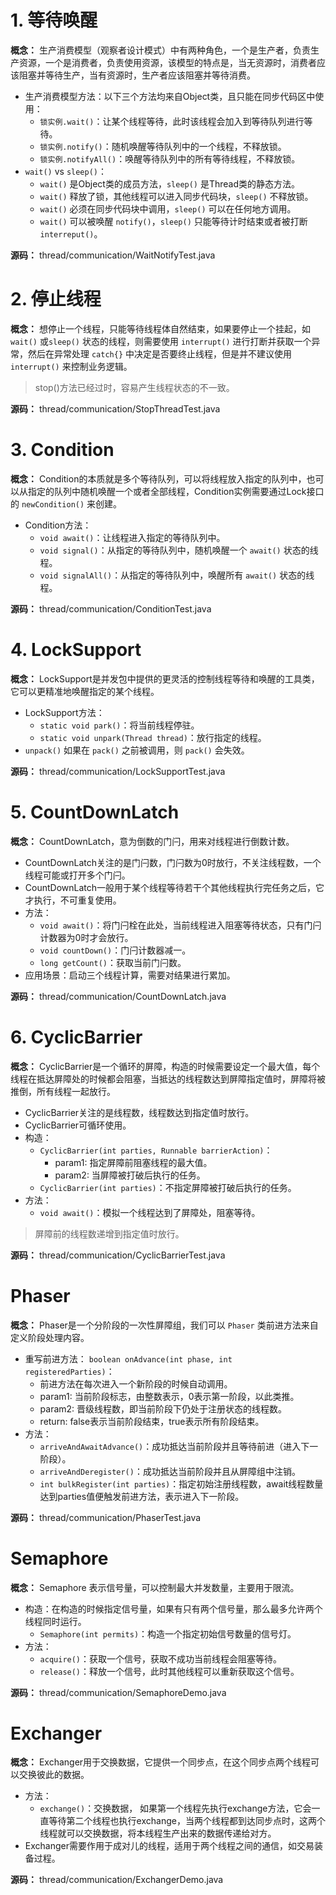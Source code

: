 # 1. 等待唤醒

**概念：** 生产消费模型（观察者设计模式）中有两种角色，一个是生产者，负责生产资源，一个是消费者，负责使用资源，该模型的特点是，当无资源时，消费者应该阻塞并等待生产，当有资源时，生产者应该阻塞并等待消费。
- 生产消费模型方法：以下三个方法均来自Object类，且只能在同步代码区中使用：
    - `锁实例.wait()`：让某个线程等待，此时该线程会加入到等待队列进行等待。
    - `锁实例.notify()`：随机唤醒等待队列中的一个线程，不释放锁。
    - `锁实例.notifyAll()`：唤醒等待队列中的所有等待线程，不释放锁。
- `wait()` vs `sleep()`：
    - `wait()` 是Object类的成员方法，`sleep()` 是Thread类的静态方法。
    - `wait()` 释放了锁，其他线程可以进入同步代码块，`sleep()` 不释放锁。
    - `wait()` 必须在同步代码块中调用，`sleep()` 可以在任何地方调用。
    - `wait()` 可以被唤醒 `notify()`，`sleep()` 只能等待计时结束或者被打断 `interreput()`。

**源码：** thread/communication/WaitNotifyTest.java

# 2. 停止线程

**概念：** 想停止一个线程，只能等待线程体自然结束，如果要停止一个挂起，如 `wait()` 或`sleep()` 状态的线程，则需要使用 `interrupt()` 进行打断并获取一个异常，然后在异常处理 `catch{}` 中决定是否要终止线程，但是并不建议使用 `interrupt()` 来控制业务逻辑。

> stop()方法已经过时，容易产生线程状态的不一致。

**源码：** thread/communication/StopThreadTest.java

# 3. Condition

**概念：** Condition的本质就是多个等待队列，可以将线程放入指定的队列中，也可以从指定的队列中随机唤醒一个或者全部线程，Condition实例需要通过Lock接口的 `newCondition()` 来创建。
- Condition方法：
    - `void await()`：让线程进入指定的等待队列中。
    - `void signal()`：从指定的等待队列中，随机唤醒一个 `await()` 状态的线程。
    - `void signalAll()`：从指定的等待队列中，唤醒所有 `await()` 状态的线程。

**源码：** thread/communication/ConditionTest.java

# 4. LockSupport

**概念：** LockSupport是并发包中提供的更灵活的控制线程等待和唤醒的工具类，它可以更精准地唤醒指定的某个线程。
- LockSupport方法：
    - `static void park()`：将当前线程停驻。
    - `static void unpark(Thread thread)`：放行指定的线程。
- `unpack()` 如果在 `pack()` 之前被调用，则 `pack()` 会失效。

**源码：** thread/communication/LockSupportTest.java

# 5. CountDownLatch

**概念：** CountDownLatch，意为倒数的门闩，用来对线程进行倒数计数。
- CountDownLatch关注的是门闩数，门闩数为0时放行，不关注线程数，一个线程可能或打开多个门闩。
- CountDownLatch一般用于某个线程等待若干个其他线程执行完任务之后，它才执行，不可重复使用。
- 方法：
    - `void await()`：将门闩栓在此处，当前线程进入阻塞等待状态，只有门闩计数器为0时才会放行。
    - `void countDown()`：门闩计数器减一。
    - `long getCount()`：获取当前门闩数。
- 应用场景：启动三个线程计算，需要对结果进行累加。

**源码：** thread/communication/CountDownLatch.java

# 6. CyclicBarrier

**概念：** CyclicBarrier是一个循环的屏障，构造的时候需要设定一个最大值，每个线程在抵达屏障处的时候都会阻塞，当抵达的线程数达到屏障指定值时，屏障将被推倒，所有线程一起放行。
- CyclicBarrier关注的是线程数，线程数达到指定值时放行。
- CyclicBarrier可循环使用。
- 构造：
    - `CyclicBarrier(int parties, Runnable barrierAction)`：
        - param1: 指定屏障前阻塞线程的最大值。
        - param2: 当屏障被打破后执行的任务。
    - `CyclicBarrier(int parties)`：不指定屏障被打破后执行的任务。
- 方法：
    - `void await()`：模拟一个线程达到了屏障处，阻塞等待。

> 屏障前的线程数递增到指定值时放行。

**源码：** thread/communication/CyclicBarrierTest.java

# Phaser

**概念：** Phaser是一个分阶段的一次性屏障组，我们可以 `Phaser` 类前进方法来自定义阶段处理内容。
- 重写前进方法： `boolean onAdvance(int phase, int registeredParties)`：
    - 前进方法在每次进入一个新阶段的时候自动调用。
    - param1: 当前阶段标志，由整数表示，0表示第一阶段，以此类推。
    - param2: 晋级线程数，即当前阶段下仍处于注册状态的线程数。
    - return: false表示当前阶段结束，true表示所有阶段结束。
- 方法：
    - `arriveAndAwaitAdvance()`：成功抵达当前阶段并且等待前进（进入下一阶段）。
    - `arriveAndDeregister()`：成功抵达当前阶段并且从屏障组中注销。
    - `int bulkRegister(int parties)`：指定初始注册线程数，await线程数量达到parties值便触发前进方法，表示进入下一阶段。
    
**源码：** thread/communication/PhaserTest.java

# Semaphore

**概念：** Semaphore 表示信号量，可以控制最大并发数量，主要用于限流。
- 构造：在构造的时候指定信号量，如果有只有两个信号量，那么最多允许两个线程同时运行。
    - `Semaphore(int permits)`：构造一个指定初始信号数量的信号灯。
- 方法：
    - `acquire()`：获取一个信号，获取不成功当前线程会阻塞等待。
    - `release()`：释放一个信号，此时其他线程可以重新获取这个信号。

**源码：** thread/communication/SemaphoreDemo.java

# Exchanger

**概念：** Exchanger用于交换数据，它提供一个同步点，在这个同步点两个线程可以交换彼此的数据。
- 方法：
    - `exchange()`：交换数据， 如果第一个线程先执行exchange方法，它会一直等待第二个线程也执行exchange，当两个线程都到达同步点时，这两个线程就可以交换数据，将本线程生产出来的数据传递给对方。
- Exchanger需要作用于成对儿的线程，适用于两个线程之间的通信，如交易装备过程。

**源码：** thread/communication/ExchangerDemo.java

